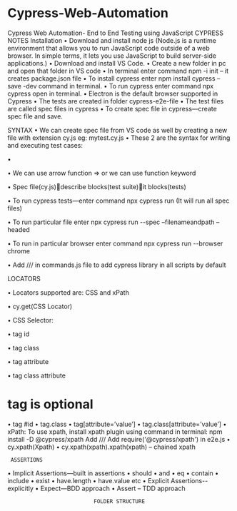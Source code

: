 # Cypress-Web-Automation
Cypress Web Automation- End to End Testing using JavaScript
                                  CYPRESS NOTES
                                       Installation
•	Download and install node js 
(Node.js is a runtime environment that allows you to run JavaScript code outside of a web browser. In simple terms, it lets you use JavaScript to build server-side applications.)
•	Download and install VS Code.
•	Create a new folder in pc and open that folder in VS code
•	In terminal enter command npm -i init – it creates package.json file
•	To install cypress enter npm install cypress –save -dev command in terminal.
•	To run cypress enter command npx cypress open in terminal.
•	Electron is the default browser supported in Cypress
•	The tests are created in folder cypress-e2e-file
•	The test files are called spec files in cypress
•	To create spec file in cypress—create spec file and save.

SYNTAX
•	We can create spec file from VS code as well by creating a new file with extension cy.js eg: mytest.cy.js
•	These 2 are the syntax for writing and executing test cases:

•	 

•	We can use arrow function => or we can use function keyword

•	Spec file(cy.js)describe blocks(test suite)it blocks(tests)

•	To run cypress tests—enter command npx cypress run (It will run all spec files)

•	To run particular file enter npx cypress run  --spec –filenameandpath –headed

•	To run in particular browser enter command npx cypress run  --browser chrome  

•	 Add ///<reference types="Cypress" />   in commands.js file to add cypress library in all scripts by default

LOCATORS

•	Locators supported are: CSS and xPath

•	cy.get(CSS Locator)

•	CSS Selector: 

•	tag id

•	tag class

•	tag attribute

•	tag class attribute
# tag is optional
•	tag #id
•	tag.class
•	tag[attribute=’value’]
•	tag.class[attribute=’value’]
•	
xPath:
	To use xpath, install xpath plugin using command in terminal:
	npm install -D @cypress/xpath 
	Add /// <reference types="@cypress/xpath" />
	Add require('@cypress/xpath') in e2e.js
•	cy.xpath(Xpath)
•	cy.xpath(xpath).xpath(xpath) – chained xpath


     ASSERTIONS

•	Implicit Assertions—built in assertions
•	  should
•	  and
•	eq
•	contain
•	include
•	exist
•	have.length
•	have.value
etc
•	Explicit Assertions--explicitly
•	Expect—BDD approach
•	Assert – TDD approach


                               FOLDER STRUCTURE

        

